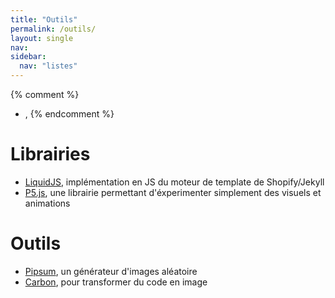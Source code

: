 ```yaml
---
title: "Outils"
permalink: /outils/
layout: single
nav:
sidebar:
  nav: "listes"  
---
```


{% comment %}
- [](),
{% endcomment %}

# Librairies

- [LiquidJS](http://harttle.com/liquidjs/), implémentation en JS du moteur de template de Shopify/Jekyll
- [P5.js](https://p5js.org), une librairie permettant d'éxperimenter simplement des visuels et animations

# Outils

- [Pipsum](http://pipsum.com/), un générateur d'images aléatoire
- [Carbon](https://carbon.now.sh/), pour transformer du code en image
